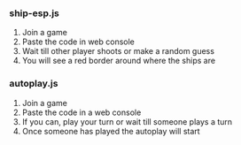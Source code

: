 ### ship-esp.js
1. Join a game
2. Paste the code in web console
3. Wait till other player shoots or make a random guess
4. You will see a red border around where the ships are

### autoplay.js
1. Join a game
2. Paste the code in a web console
3. If you can, play your turn or wait till someone plays a turn
4. Once someone has played the autoplay will start
